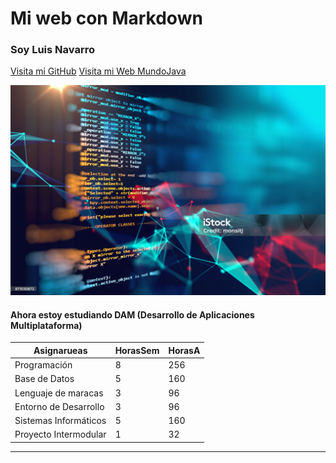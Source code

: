 # Mi web con Markdown

### Soy Luis Navarro

[Visita mi GitHub](https://github.com/Navarr0084/Programacion_DAM.git)
[Visita mi Web MundoJava](https://github.com/Navarr0084/Programacion_DAM/tree/main/Web%20Proyecto)

![Programación](java.jpg)

#### Ahora estoy estudiando DAM (Desarrollo de Aplicaciones Multiplataforma)

| Asignarueas | HorasSem | HorasA |
| ----------- | -------- | ------ |
| Programación |    8    |  256 |
| Base de Datos | 5 | 160 |
| Lenguaje de maracas | 3 | 96 |
| Entorno de Desarrollo | 3 | 96 |
| Sistemas Informáticos | 5 | 160 |
| Proyecto Intermodular | 1 | 32 |
- - - 

